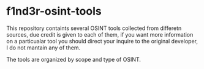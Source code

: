 # f1nd3r-osint-tools
This repository containts several OSINT tools collected from differetn sources, due credit is given to each of them, if you want more information on a particualar tool you should direct your inquire to the original developer, I do not mantain any of them.

The tools are organized by scope and type of OSINT.
